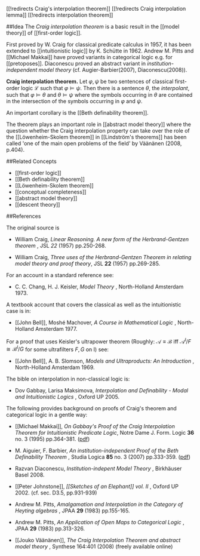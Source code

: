
[[!redirects Craig's interpolation theorem]]
[[!redirects Craig interpolation lemma]]
[[!redirects interpolation theorem]]



##Idea
The _Craig interpolation theorem_ is a basic result in the [[model theory]] of [[first-order logic]].

First proved by W. Craig for classical predicate calculus in 1957, it has been extended to [[intuitionistic logic]] by K. Schütte in 1962.
Andrew M. Pitts and [[Michael Makkai]] have proved variants in categorical logic e.g. for [[pretoposes]]. Diaconescu proved an abstract variant in _institution-independent model theory_ (cf. Augier-Barbier(2007), Diaconescu(2008)).

**Craig interpolation theorem.** Let $\varphi ,\psi$ be two sentences of classical first-order logic $\mathcal{L}$ such that $\varphi\models\psi$. Then there is a sentence $\theta$, the _interpolant_, such that $\varphi\models\theta$ and $\theta\models\psi$ where the symbols occurring in $\theta$ are contained in the intersection of the symbols occurring in $\varphi$ and $\psi$.

An important corollary is the [[Beth definability theorem]].

The theorem plays an important role in [[abstract model theory]] where the question whether the Craig interpolation property can take over the role of the [[Löwenheim-Skolem theorem]] in [[Lindström's theorems]] has been called 'one of the main open problems of the field' by Väänänen (2008, p.404).


##Related Concepts

* [[first-order logic]]
* [[Beth definability theorem]]
* [[Löwenheim-Skolem theorem]]
* [[conceptual completeness]]
* [[abstract model theory]]
* [[descent theory]]

##References

The original source is

* William Craig, _Linear Reasoning. A new form of the Herbrand-Gentzen theorem_ , JSL *22* (1957) pp.250-268.

* William Craig, _Three uses of the Herbrand-Gentzen Theorem in relating model theory and proof theory_, JSL **22** (1957) pp.269-285.

For an account in a standard reference see:

* C. C. Chang, H. J. Keisler, _Model Theory_ , North-Holland Amsterdam 1973.

A textbook account that covers the classical as well as the intuitionistic case is in:

* [[John Bell]], Moshé Machover, _A Course in Mathematical Logic_ , North-Holland Amsterdam 1977.

For a proof that uses Keisler's ultrapower theorem (Roughly: $\mathcal{A}\equiv\mathcal{B}$ iff $\mathcal{A}^I/F\cong\mathcal{B}^I/G$ for some ultrafilters $F,G$ on I) see:

* [[John Bell]], A. B. Slomson, _Models and Ultraproducts: An Introduction_ , North-Holland Amsterdam 1969. 

The bible on interpolation in non-classical logic is:

* Dov Gabbay, Larisa Maksimova, _Interpolation and Definability - Modal and Intuitionistic Logics_ , Oxford UP 2005.

The following provides background on proofs of Craig's theorem and categorical logic in a gentle way:

* [[Michael Makkai]], _On Gabbay's Proof of the Craig Interpolation Theorem for Intuitionistic Predicate Logic_, Notre Dame J. Form. Logic **36** no. 3 (1995) pp.364-381. ([pdf](http://projecteuclid.org/download/pdf_1/euclid.ndjfl/1040149353))

* M. Aiguier, F. Barbier, _An institution-independent Proof of the Beth Definability Theorem_ , Studia Logica **85** no. 3 (2007) pp.333-359. ([pdf](http://perso.ecp.fr/~aiguierm/publications/communications/sl07.pdf))

* Razvan Diaconescu, _Institution-indepent Model Theory_ , Birkhäuser Basel 2008.

* [[Peter Johnstone]], _[[Sketches of an Elephant]] vol. II_ , Oxford UP 2002. (cf. sec. D3.5, pp.931-939)

* Andrew M. Pitts, _Amalgamation and Interpolation in the Category of Heyting algebras_ , JPAA **29** (1983) pp.155-165.

* Andrew M. Pitts, _An Application of Open Maps to Categorical Logic_ , JPAA **29** (1983) pp.313-326.

* [[Jouko Väänänen]], _The Craig Interpolation Theorem and abstract model  theory_ , Synthese  164:401 (2008) (freely available online)